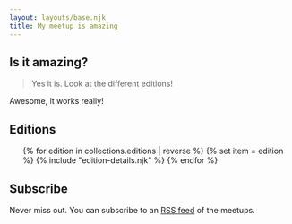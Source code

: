 ```yaml
---
layout: layouts/base.njk
title: My meetup is amazing
---
```



## Is it amazing?

> Yes it is. Look at the different editions!

Awesome, it works really!


## Editions
<ul>
{% for edition in collections.editions | reverse %}
{% set item = edition %}
{% include "edition-details.njk" %}
{% endfor %}
</ul>


## Subscribe

Never miss out. You can subscribe to an [RSS feed](/feed.xml) of the meetups.
